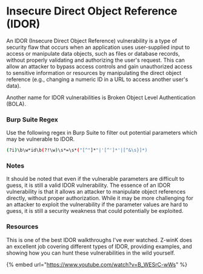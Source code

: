 # Insecure Direct Object Reference (IDOR)

An IDOR (Insecure Direct Object Reference) vulnerability is a type of security flaw that occurs when an application uses user-supplied input to access or manipulate data objects, such as files or database records, without properly validating and authorizing the user's request. This can allow an attacker to bypass access controls and gain unauthorized access to sensitive information or resources by manipulating the direct object reference (e.g., changing a numeric ID in a URL to access another user's data).

Another name for IDOR vulnerabilities is Broken Object Level Authentication (BOLA).

### Burp Suite Regex

Use the following regex in Burp Suite to filter out potential parameters which may be vulnerable to IDOR.

```bash
(?i)\b\w*id\b(?!\w)\s*=\s*("[^"]*"|'[^']*'|[^&\s}]*)
```

### Notes

It should be noted that even if the vulnerable parameters are difficult to guess, it is still a valid IDOR vulnerability. The essence of an IDOR vulnerability is that it allows an attacker to manipulate object references directly, without proper authorization. While it may be more challenging for an attacker to exploit the vulnerability if the parameter values are hard to guess, it is still a security weakness that could potentially be exploited.

### Resources

This is one of the best IDOR walkthroughs I've ever watched. Z-winK does an excellent job covering different types of IDOR, providing examples, and showing how you can hunt these vulnerabilities in the wild yourself.&#x20;

{% embed url="https://www.youtube.com/watch?v=B_WESrC-wWs" %}
